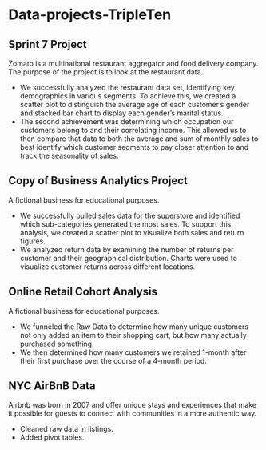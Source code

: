 # Data-projects-TripleTen

## Sprint 7 Project

Zomato is a multinational restaurant aggregator and food delivery company. The purpose of the project is to look at the restaurant data.
* We successfully analyzed the restaurant data set, identifying key demographics in various segments. To achieve this, we created a scatter plot to distinguish the average age of each customer’s gender and stacked bar chart to display each gender’s marital status.
* The second achievement was determining which occupation our customers belong to and their correlating income. This allowed us to then compare that data to both the average and sum of monthly sales to best identify which customer segments to pay closer attention to and track the seasonality of sales.

## Copy of Business Analytics Project

A fictional business for educational purposes.
*	We successfully pulled sales data for the superstore and identified which sub-categories generated the most sales. To support this analysis, we created a scatter plot to visualize both sales and return figures.
*	We analyzed return data by examining the number of returns per customer and their geographical distribution. Charts were used to visualize customer returns across different locations.

## Online Retail Cohort Analysis

A fictional business for educational purposes.
* We funneled the Raw Data to determine how many unique customers not only added an item to their shopping cart, but how many actually purchased something.
* We then determined how many customers we retained 1-month after their first purchase over the course of a 4-month period.

## NYC AirBnB Data

Airbnb was born in 2007 and offer unique stays and experiences that make it possible for guests to connect with communities in a more authentic way.
* Cleaned raw data in listings.
* Added pivot tables.
